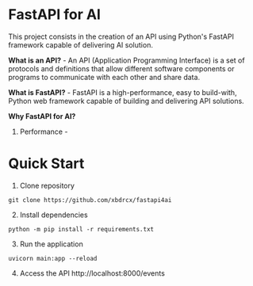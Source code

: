 # FastAPI for AI

This project consists in the creation of an API using Python's FastAPI framework capable of delivering AI solution.

**What is an API?** - An API (Application Programming Interface) is a set of protocols and definitions that allow different software components or programs to communicate with each other and share data.

**What is FastAPI?** - FastAPI is a high-performance, easy to build-with, Python web framework capable of building and delivering API solutions.

**Why FastAPI for AI?**
1. Performance - 

# Quick Start

1. Clone repository
```
git clone https://github.com/xbdrcx/fastapi4ai
```

2. Install dependencies
```
python -m pip install -r requirements.txt
```

3. Run the application
```
uvicorn main:app --reload
```

4. Access the API
http://localhost:8000/events


